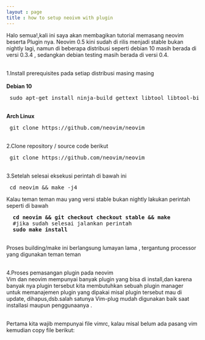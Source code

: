 ```yaml
---
layout : page 
title : how to setup neoivm with plugin 
---
```


Halo semua!,kali ini saya akan membagikan tutorial memasang neovim beserta Plugin nya.
Neovim 0.5 kini sudah di rilis menjadi stable bukan nightly lagi, namun di beberapa distribusi seperti debian 10 masih berada di versi 0.3.4 , sedangkan debian testing masih berada di versi 0.4.

<br>1.Install prerequisites  pada setiap distribusi masing masing</br> 
<br> <b>Debian 10</b> </br>
<pre> sudo apt-get install ninja-build gettext libtool libtool-bin autoconf automake cmake g++ pkg-config unzip</pre> 
<br> <b> Arch Linux </b> </br>
<pre> git clone https://github.com/neovim/neovim </pre> 

<br>2.Clone repository / source code berikut 
<pre> git clone https://github.com/neovim/neovim </pre> 

<br>3.Setelah selesai eksekusi perintah di bawah ini </br>
<pre> cd neovim && make -j4 </pre> 
Kalau teman teman mau yang versi stable bukan nightly lakukan perintah seperti di bawah 
<pre> <b> cd neovim && git checkout checkout stable && make </b>  
  #jika sudah selesai jalankan perintah 
  <b>sudo make install </b></pre>
<br> Proses building/make ini berlangsung lumayan lama , tergantung processor yang digunakan teman teman </br>

<br> 4.Proses pemasangan plugin pada neovim </br> 
Vim dan neovim mempunyai banyak plugin yang bisa di install,dan karena banyak nya plugin tersebut kita membutuhkan sebuah plugin manager untuk memanajemen plugin yang dipakai misal plugin tersebut mau di update, dihapus,dsb.salah satunya Vim-plug mudah digunakan baik saat installasi maupun penggunaanya . </br>

<br> Pertama kita wajib mempunyai file vimrc, kalau misal belum ada pasang vim kemudian copy file berikut: 





